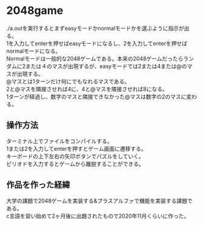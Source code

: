 # 2048game  

./a.outを実行するとまずeasyモードかnormalモードかを選ぶように指示が出る。  
1を入力してenterを押せばeasyモードになるし、2を入力してenterを押せばnormalモードになる。  
Normalモードは一般的な2048ゲームである。本来の2048ゲームだったらランダムに2または４のマスが出現するが、easyモードでは2または4または@のマスが出現する。  
@マスとは1ターンだけ何にでもなれるマスである。  
2と@マスを隣接させれば4に、4と@マスを隣接させれば8になる。  
1ターンが経過し、数字のマスと隣接できなかった@マスは数字の2のマスに変わる。  

## 操作方法  
ターミナル上でファイルをコンパイルする。  
1または2を入力してenterを押すとゲーム画面に遷移する。  
キーボードの上下左右の矢印ボタンでパズルをしていく。  
ピリオドを入力するとゲームから離脱することができる。

## 作品を作った経緯  
大学の課題で2048ゲームを実装する&プラスアルファで機能を実装する課題である。  
c言語を習い始めて2ヶ月後に出題されたもので2020年11月くらいに作った。  

